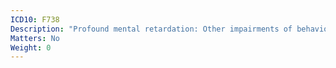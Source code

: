 ```yaml
---
ICD10: F738
Description: "Profound mental retardation: Other impairments of behaviour"
Matters: No
Weight: 0
---
```



